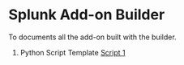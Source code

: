# Splunk Add-on Builder

To documents all the add-on built with the builder.

1. Python Script Template [Script 1](./scripts/script1.py)
